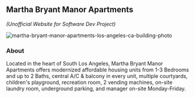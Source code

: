 ## **Martha Bryant Manor Apartments**
_(Unofficial Website for Software Dev Project)_

![martha-bryant-manor-apartments-los-angeles-ca-building-photo](https://user-images.githubusercontent.com/103706168/163764136-864b5308-8e8c-4593-ad51-5541729d8485.jpg)

### About

Located in the heart of South Los Angeles, Martha Bryant Manor Apartments offers modernized affordable housing units from 1-3 Bedrooms and up to 2 Baths, central A/C & balcony in every unit, multiple courtyards, children's playground, recreation room, 2 vending machines, on-site laundry room, underground parking, and manager on-site Monday-Friday.
